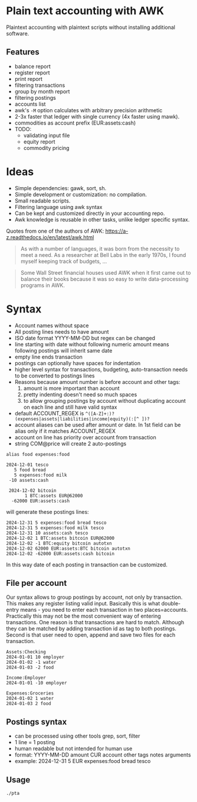 # Plain text accounting with AWK
Plaintext accounting with plaintext scripts without installing additional software.

## Features

- balance report
- register report
- print report
- filtering transactions
- group by month report
- filtering postings
- accounts list
- awk's `-M` option calculates with arbitrary precision arithmetic 
- 2-3x faster that ledger with single currency (4x faster using mawk).
- commodities as account prefix (EUR:assets:cash)
- TODO:
  - validating input file
  - equity report
  - commodity pricing

# Ideas

- Simple dependencies: gawk, sort, sh.
- Simple development or customization: no compilation.
- Small readable scripts.
- Filtering language using awk syntax
- Can be kept and customized directly in your accounting repo.
- Awk knowledge is reusable in other tasks, unlike ledger specific syntax.

Quotes from one of the authors of AWK: https://a-z.readthedocs.io/en/latest/awk.html
> As with a number of languages, it was born from the necessity to meet a need. As a researcher at Bell Labs in the early 1970s, I found myself keeping track of budgets, ...

> Some Wall Street financial houses used AWK when it first came out to balance their books because it was so easy to write data-processing programs in AWK.

# Syntax

- Account names without space
- All posting lines needs to have amount
- ISO date format YYYY-MM-DD but regex can be changed
- line starting with date without following numeric amount means following postings will inherit same date
- empty line ends transaction
- postings can optionally have spaces for indentation
- higher level syntax for transactions, budgeting, auto-transaction needs to be converted to postings lines
- Reasons because amount number is before account and other tags:
   1. amount is more important than account
   2. pretty indenting doesn't need so much spaces
   3. to allow grouping postings by account without duplicating account on each line and still have valid syntax
- default ACCOUNT_REGEX is `^([A-Z]+:)?(expenses|assets|liabilities|income|equity)(:[^ ])?`
- account aliases can be used after amount or date. In 1st field can be alias only if it matches ACCOUNT_REGEX
- account on line has priority over account from transaction
- string COM@price will create 2 auto-postings

```
alias food expenses:food

2024-12-01 tesco
   5 food bread
   5 expenses:food milk
 -10 assets:cash

 2024-12-02 bitcoin
       1 BTC:assets EUR@62000
  -62000 EUR:assets:cash
```

will generate these postings lines:

```
2024-12-31 5 expenses:food bread tesco
2024-12-31 5 expenses:food milk tesco
2024-12-31 10 assets:cash tesco
2024-12-02 1 BTC:assets bitcoin EUR@62000
2024-12-02 -1 BTC:equity bitcoin autotxn
2024-12-02 62000 EUR:assets:BTC bitcoin autotxn
2024-12-02 -62000 EUR:assets:cash bitcoin
```

In this way date of each posting in transaction can be customized.

## File per account
Our syntax allows to group postings by account, not only by transaction. This makes any register listing valid input.
Basically this is what double-entry means - you need to enter each transaction in two places=accounts.
Practically this may not be the most convenient way of entering transactions.
One reason is that transactions are hard to match. Although they can be matched by adding transaction id as tag to both postings.
Second is that user need to open, append and save two files for each transaction.

```
Assets:Checking
2024-01-01 10 employer
2024-01-02 -1 water
2024-01-03 -2 food
```

```
Income:Employer
2024-01-01 -10 employer
```

```
Expenses:Groceries
2024-01-02 1 water
2024-01-03 2 food
```

## Postings syntax
- can be processed using other tools grep, sort, filter
- 1 line = 1 posting
- human readable but not intended for human use
- format: YYYY-MM-DD amount CUR account other tags notes arguments
- example: 2024-12-31 5 EUR expenses:food bread tesco

## Usage

    ./pta 
